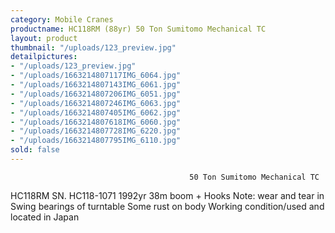 ```yaml
---
category: Mobile Cranes
productname: HC118RM (88yr) 50 Ton Sumitomo Mechanical TC
layout: product
thumbnail: "/uploads/123_preview.jpg"
detailpictures:
- "/uploads/123_preview.jpg"
- "/uploads/1663214807117IMG_6064.jpg"
- "/uploads/1663214807143IMG_6061.jpg"
- "/uploads/1663214807206IMG_6051.jpg"
- "/uploads/1663214807246IMG_6063.jpg"
- "/uploads/1663214807405IMG_6062.jpg"
- "/uploads/1663214807618IMG_6060.jpg"
- "/uploads/1663214807728IMG_6220.jpg"
- "/uploads/1663214807795IMG_6110.jpg"
sold: false
---
```


                                            50 Ton Sumitomo Mechanical TC
HC118RM
SN. HC118-1071
1992yr
38m boom + Hooks
Note: wear and tear in Swing bearings of turntable Some rust on body
Working condition/used and located in Japan


